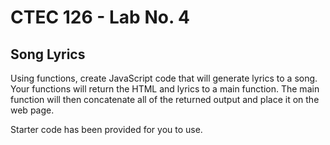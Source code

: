 # CTEC 126 - Lab No. 4

## Song Lyrics

Using functions, create JavaScript code that will generate lyrics to a song. Your functions will return the HTML and lyrics to a main function. The main function will then concatenate all of the returned output and place it on the web page.

Starter code has been provided for you to use.

